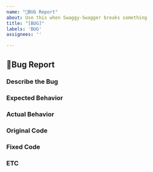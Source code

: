 ```yaml
---
name: "🐞BUG Report"
about: Use this when Swaggy-Swagger breaks something
title: "[BUG]"
labels: 'BUG'
assignees: ''

---
```


## 🐞Bug Report


### Describe the Bug 
<!-- Describe the bug. -->


### Expected Behavior
<!-- Please describe the behavior you expect after fixing the issue. -->  
<!-- You can describe or include screenshots or diagrams that show what the application or functionality should look like. -->


### Actual Behavior 
<!-- Please describe the current behavior and how it deviates from the expected behavior. -->  
<!-- You can describe or add screenshots or diagrams that illustrate the issue and how it differs from the expected result. -->


###  Original Code


### Fixed Code


### ETC
  